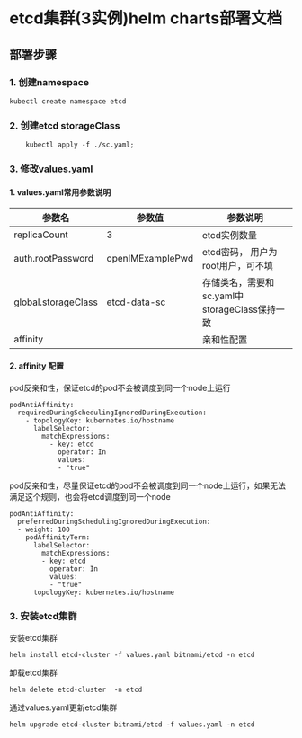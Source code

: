 # etcd集群(3实例)helm charts部署文档
## 部署步骤
### 1. 创建namespace
```
kubectl create namespace etcd
```
### 2. 创建etcd storageClass
```
    kubectl apply -f ./sc.yaml;
```

### 3. 修改values.yaml
#### 1. values.yaml常用参数说明
|参数名   | 参数值|  参数说明    |
|  ----  | ----  | --- |
| replicaCount| 3 | etcd实例数量|
| auth.rootPassword| openIMExamplePwd |etcd密码， 用户为root用户，可不填 |
| global.storageClass| etcd-data-sc| 存储类名，需要和sc.yaml中storageClass保持一致|
| affinity | | 亲和性配置|

#### 2. affinity 配置
pod反亲和性，保证etcd的pod不会被调度到同一个node上运行
```
podAntiAffinity:
  requiredDuringSchedulingIgnoredDuringExecution:
    - topologyKey: kubernetes.io/hostname
      labelSelector:
        matchExpressions: 
          - key: etcd
            operator: In 
            values: 
            - "true"
```

pod反亲和性，尽量保证etcd的pod不会被调度到同一个node上运行，如果无法满足这个规则，也会将etcd调度到同一个node
```
podAntiAffinity:
  preferredDuringSchedulingIgnoredDuringExecution:
  - weight: 100
    podAffinityTerm:
      labelSelector:
        matchExpressions:
        - key: etcd
          operator: In
          values:
          - "true"
      topologyKey: kubernetes.io/hostname
```


### 3. 安装etcd集群
安装etcd集群
```
helm install etcd-cluster -f values.yaml bitnami/etcd -n etcd
```
卸载etcd集群
```
helm delete etcd-cluster  -n etcd
```
通过values.yaml更新etcd集群
```
helm upgrade etcd-cluster bitnami/etcd -f values.yaml -n etcd
```